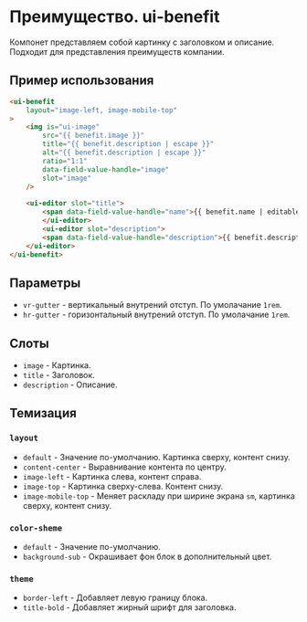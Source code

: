 # Преимущество. ui-benefit
Компонет представляем собой картинку с заголовком и описание. Подходит для представления преимуществ компании.

## Пример использования
```html
<ui-benefit 
	layout="image-left, image-mobile-top"
>
	<img is="ui-image"
		src="{{ benefit.image }}"
		title="{{ benefit.description | escape }}"
		alt="{{ benefit.description | escape }}"
		ratio="1:1"
		data-field-value-handle="image"
		slot="image"
	/>
	
	<ui-editor slot="title">
		<span data-field-value-handle="name">{{ benefit.name | editable }}</span>
		</ui-editor>
		<ui-editor slot="description">
		<span data-field-value-handle="description">{{ benefit.description | editable }}</span>
	</ui-editor>
</ui-benefit>
```

## Параметры

* `vr-gutter` - вертикальный внутрений отступ. По умолачание `1rem`.
* `hr-gutter` - горизонтальный внутрений отступ. По умолачание `1rem`.

## Слоты

* `image` - Картинка.
* `title` - Заголовок.
* `description` - Описание.

## Темизация

 ### `layout`
* `default` - Значение по-умолчанию. Картинка сверху, контент снизу.
* `content-center` - Выравнивание контента по центру.
* `image-left` - Картинка слева, контент справа.
* `image-top` - Картинка сверху-слева. Контент снизу.
* `image-mobile-top` - Меняет раскладу при ширине экрана `sm`, картинка сверху, контент снизу.

### `color-sheme`

* `default` - Значение по-умолчанию. 
* `background-sub` - Окрашивает фон блок в дополнительный цвет.

### `theme`

* `border-left` - Добавляет левую границу блока.
* `title-bold` - Добавляет жирный шрифт для заголовка.
